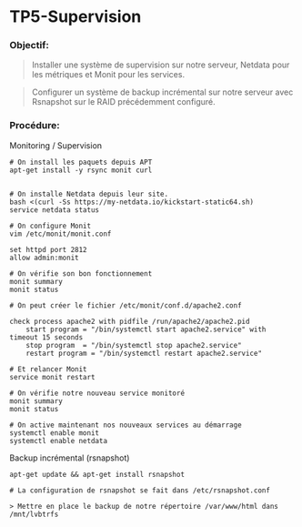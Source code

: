 # TP5-Supervision


### Objectif:

> Installer une système de supervision sur notre serveur, Netdata pour les métriques et Monit pour les services.

> Configurer un système de backup incrémental sur notre serveur avec Rsnapshot sur le RAID précédemment configuré.


### Procédure:

Monitoring / Supervision

```
# On install les paquets depuis APT
apt-get install -y rsync monit curl


# On installe Netdata depuis leur site. 
bash <(curl -Ss https://my-netdata.io/kickstart-static64.sh)
service netdata status

# On configure Monit
vim /etc/monit/monit.conf

set httpd port 2812
allow admin:monit

# On vérifie son bon fonctionnement
monit summary
monit status

# On peut créer le fichier /etc/monit/conf.d/apache2.conf

check process apache2 with pidfile /run/apache2/apache2.pid
    start program = "/bin/systemctl start apache2.service" with timeout 15 seconds
    stop program  = "/bin/systemctl stop apache2.service"
    restart program = "/bin/systemctl restart apache2.service"

# Et relancer Monit
service monit restart

# On vérifie notre nouveau service monitoré
monit summary
monit status

# On active maintenant nos nouveaux services au démarrage
systemctl enable monit
systemctl enable netdata
```

Backup incrémental (rsnapshot)

```
apt-get update && apt-get install rsnapshot

# La configuration de rsnapshot se fait dans /etc/rsnapshot.conf

> Mettre en place le backup de notre répertoire /var/www/html dans /mnt/lvbtrfs
```
